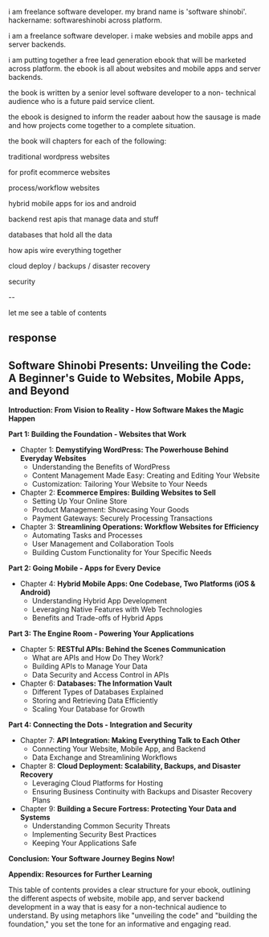 i am freelance software developer. my brand name is 'software shinobi'. hackername: softwareshinobi across platform.

i am a freelance software developer. i make websies and mobile apps and server backends.

i am putting together a free lead generation ebook that will be marketed across platform. the ebook is all about websites and mobile apps and server backends.

the book is written by a senior level software developer to a non- technical audience who is a future paid service client.

the ebook is designed to inform the reader aabout how the sausage is made and how projects come together to a complete situation.

the book will chapters for each of the following:

traditional wordpress websites

for profit ecommerce websites

process/workflow websites

hybrid mobile apps for ios and android

backend rest apis that manage data and stuff

databases that hold all the data

how apis wire everything together

cloud deploy / backups / disaster recovery

security

--

let me see a table of contents

## response

## Software Shinobi Presents: Unveiling the Code: A Beginner's Guide to Websites, Mobile Apps, and Beyond

**Introduction: From Vision to Reality - How Software Makes the Magic Happen**

**Part 1: Building the Foundation - Websites that Work**

* Chapter 1: **Demystifying WordPress: The Powerhouse Behind Everyday Websites**
    * Understanding the Benefits of WordPress
    * Content Management Made Easy: Creating and Editing Your Website
    * Customization: Tailoring Your Website to Your Needs
* Chapter 2: **Ecommerce Empires: Building Websites to Sell**
    * Setting Up Your Online Store
    * Product Management: Showcasing Your Goods
    * Payment Gateways: Securely Processing Transactions
* Chapter 3: **Streamlining Operations: Workflow Websites for Efficiency**
    * Automating Tasks and Processes
    * User Management and Collaboration Tools
    * Building Custom Functionality for Your Specific Needs

**Part 2: Going Mobile - Apps for Every Device**

* Chapter 4: **Hybrid Mobile Apps: One Codebase, Two Platforms (iOS & Android)**
    * Understanding Hybrid App Development
    * Leveraging Native Features with Web Technologies
    * Benefits and Trade-offs of Hybrid Apps

**Part 3: The Engine Room - Powering Your Applications**

* Chapter 5: **RESTful APIs: Behind the Scenes Communication**
    * What are APIs and How Do They Work?
    * Building APIs to Manage Your Data
    * Data Security and Access Control in APIs
* Chapter 6: **Databases: The Information Vault**
    * Different Types of Databases Explained
    * Storing and Retrieving Data Efficiently
    * Scaling Your Database for Growth

**Part 4: Connecting the Dots - Integration and Security**

* Chapter 7: **API Integration: Making Everything Talk to Each Other**
    * Connecting Your Website, Mobile App, and Backend
    * Data Exchange and Streamlining Workflows
* Chapter 8: **Cloud Deployment: Scalability, Backups, and Disaster Recovery**
    * Leveraging Cloud Platforms for Hosting 
    * Ensuring Business Continuity with Backups and Disaster Recovery Plans 
* Chapter 9: **Building a Secure Fortress: Protecting Your Data and Systems**
    * Understanding Common Security Threats
    * Implementing Security Best Practices
    * Keeping Your Applications Safe

**Conclusion:  Your Software Journey Begins Now!**

**Appendix: Resources for Further Learning**

This table of contents provides a clear structure for your ebook, outlining the different aspects of website, mobile app, and server backend development in a way that is easy for a non-technical audience to understand. By using metaphors like "unveiling the code" and "building the foundation," you set the tone for an informative and engaging read. 
